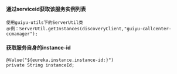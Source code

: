 ####  通过serviceid获取该服务实例列表
    使用guiyu-utils下的ServerUtil类
    示例：ServerUtil.getInstances(discoveryClient,"guiyu-callcenter-ccmanager");

####  获取服务自身的instance-id
    @Value("${eureka.instance.instance-id:}")  
    private String instanceId;